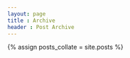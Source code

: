 ```yaml
---
layout: page
title : Archive
header : Post Archive
---
```


{% assign posts_collate = site.posts %}
